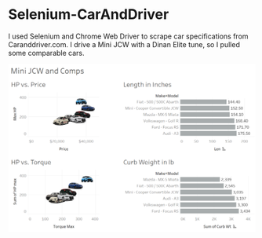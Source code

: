 # Selenium-CarAndDriver

I used Selenium and Chrome Web Driver to scrape car specifications from Caranddriver.com. I drive a Mini JCW with a Dinan Elite tune, so I pulled some comparable cars.

![alt text](https://github.com/datavizhokie/Selenium-CarAndDriver/blob/master/Tableau%20Results.PNG)
